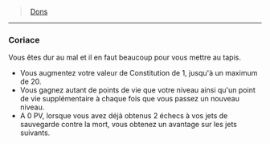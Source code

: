 ﻿---
!FeatItem
Id: feats_hd.md#coriace
ParentLink: feats_hd.md#dons
Name: Coriace
ParentName: Dons
NameLevel: 3
Attributes:
  Name: Coriace
  Markdown: >+
    ### <!--Name-->Coriace<!--/Name-->


    Vous êtes dur au mal et il en faut beaucoup pour vous mettre au tapis.


    * Vous augmentez votre valeur de Constitution de 1, jusqu'à un maximum de 20.

    * Vous gagnez autant de points de vie que votre niveau ainsi qu'un point de vie supplémentaire à chaque fois que vous passez un nouveau niveau.

    * A 0 PV, lorsque vous avez déjà obtenus 2 échecs à vos jets de sauvegarde contre la mort, vous obtenez un avantage sur les jets suivants.

AttributesDictionary: >+
  Name: Coriace

  Markdown: >+

    ### <!--Name-->Coriace<!--/Name-->





    Vous êtes dur au mal et il en faut beaucoup pour vous mettre au tapis.





    * Vous augmentez votre valeur de Constitution de 1, jusqu'à un maximum de 20.



    * Vous gagnez autant de points de vie que votre niveau ainsi qu'un point de vie supplémentaire à chaque fois que vous passez un nouveau niveau.



    * A 0 PV, lorsque vous avez déjà obtenus 2 échecs à vos jets de sauvegarde contre la mort, vous obtenez un avantage sur les jets suivants.



---
> [Dons](hd_feats.md)

---

### Coriace

Vous êtes dur au mal et il en faut beaucoup pour vous mettre au tapis.

* Vous augmentez votre valeur de Constitution de 1, jusqu'à un maximum de 20.
* Vous gagnez autant de points de vie que votre niveau ainsi qu'un point de vie supplémentaire à chaque fois que vous passez un nouveau niveau.
* A 0 PV, lorsque vous avez déjà obtenus 2 échecs à vos jets de sauvegarde contre la mort, vous obtenez un avantage sur les jets suivants.

